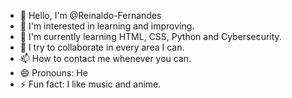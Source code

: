 - 👋 Hello, I'm @Reinaldo-Fernandes
- 👀 I'm interested in learning and improving. 
- 🌱 I'm currently learning HTML, CSS, Python and Cybersecurity.
- 💞️ I try to collaborate in every area I can.
- 📫 How to contact me whenever you can.
- 😄 Pronouns: He
- ⚡ Fun fact: I like music and anime.

<!---
Reinaldo-Fernandes/Reinaldo-Fernandes is a ✨ special ✨ repository because its `README.md` (this file) appears in your GitHub profile.
You can click the Preview link to see your changes.
--->
